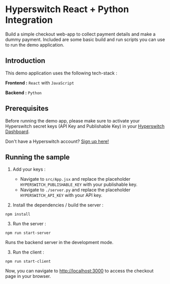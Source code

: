 # Hyperswitch React + Python Integration

Build a simple checkout web-app to collect payment details and make a dummy payment. Included are some basic build and run scripts you can use to run the demo application.

## Introduction

This demo application uses the following tech-stack :

**Frontend :** `React` with `JavaScript`

**Backend :** `Python`  

## Prerequisites

Before running the demo app, please make sure to activate your Hyperswitch secret keys (API Key and Publishable Key) in your [Hyperswitch Dashboard](https://app.hyperswitch.io/developers). 

Don't have a Hyperswitch account? [Sign up here!](https://app.hyperswitch.io/register) 

## Running the sample

1. Add your keys :
    - Navigate to `src/App.jsx` and replace the placeholder `HYPERSWITCH_PUBLISHABLE_KEY` with your publishable key.
    - Navigate to `./server.py` and replace the placeholder `HYPERSWITCH_API_KEY` with your API key.

2. Install the dependencies / build the server : 

~~~
npm install
~~~

3. Run the server :

~~~
npm run start-server
~~~

Runs the backend server in the development mode.

3. Run the client :

~~~
npm run start-client
~~~

Now, you can navigate to [http://localhost:3000](http://localhost:3000) to access the checkout page in your browser.
